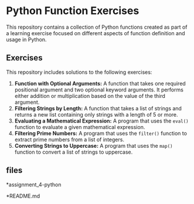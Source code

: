 # Python Function Exercises

This repository contains a collection of Python functions created as part of a learning exercise focused on different aspects of function definition and usage in Python.

## Exercises

This repository includes solutions to the following exercises:

1.  **Function with Optional Arguments:** A function that takes one required positional argument and two optional keyword arguments. It performs either addition or multiplication based on the value of the third argument.
2.  **Filtering Strings by Length:** A function that takes a list of strings and returns a new list containing only strings with a length of 5 or more.
3.  **Evaluating a Mathematical Expression:** A program that uses the `eval()` function to evaluate a given mathematical expression.
4.  **Filtering Prime Numbers:** A program that uses the `filter()` function to extract prime numbers from a list of integers.
5.  **Converting Strings to Uppercase:** A program that uses the `map()` function to convert a list of strings to uppercase.

## files

*assignment_4-python

*README.md

